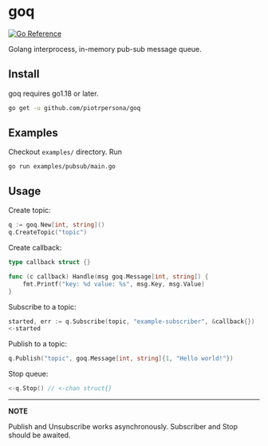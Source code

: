 # goq

[![Go Reference](https://pkg.go.dev/badge/github.com/piotrpersona/goq.svg)](https://pkg.go.dev/github.com/piotrpersona/goq)

Golang interprocess, in-memory pub-sub message queue.

## Install

goq requires go1.18 or later.

```bash
go get -u github.com/piotrpersona/goq
```

## Examples

Checkout `examples/` directory.
Run
```console
go run examples/pubsub/main.go
```

## Usage

Create topic:
```go
q := goq.New[int, string]()
q.CreateTopic("topic")
```

Create callback:
```go
type callback struct {}

func (c callback) Handle(msg goq.Message[int, string]) {
    fmt.Printf("key: %d value: %s", msg.Key, msg.Value)
}
```

Subscribe to a topic:
```go
started, err := q.Subscribe(topic, "example-subscriber", &callback{})
<-started
```

Publish to a topic:
```go
q.Publish("topic", goq.Message[int, string]{1, "Hello world!"})
```

Stop queue:
```go
<-q.Stop() // <-chan struct{}
```
---
**NOTE**

Publish and Unsubscribe works asynchronously.
Subscriber and Stop should be awaited.